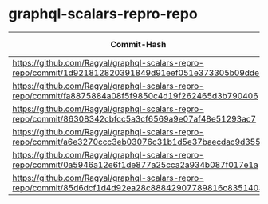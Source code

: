 # graphql-scalars-repro-repo

| Commit-Hash                                                                                          | graphql-scalars | uses URLResolver? | uses URL? | is working? |
|------------------------------------------------------------------------------------------------------|-----------------|-------------------|-----------|-------------|
| https://github.com/Ragyal/graphql-scalars-repro-repo/commit/1d921812820391849d91eef051e373305b09dde9 | v1.0.1          | yes               | no        | yes         |
| https://github.com/Ragyal/graphql-scalars-repro-repo/commit/fa8875884a08f5f9850c4d19f262465d3b790406 | v1.0.1          | yes               | yes       | yes         |
| https://github.com/Ragyal/graphql-scalars-repro-repo/commit/86308342cbfcc5a3cf6569a9e07af48e51293ac7 | v1.0.1          | no                | yes       | no          |
| https://github.com/Ragyal/graphql-scalars-repro-repo/commit/a6e3270ccc3eb03076c31b1d5e37baecdac9d355 | v1.0.4          | yes               | no        | yes         |
| https://github.com/Ragyal/graphql-scalars-repro-repo/commit/0a5946a12e6f1de877a25cca2a934b087f017e1a | v1.0.4          | yes               | yes       | no          |
| https://github.com/Ragyal/graphql-scalars-repro-repo/commit/85d6dcf1d4d92ea28c88842907789816c8351403 | v1.0.4          | no                | yes       | no          |
